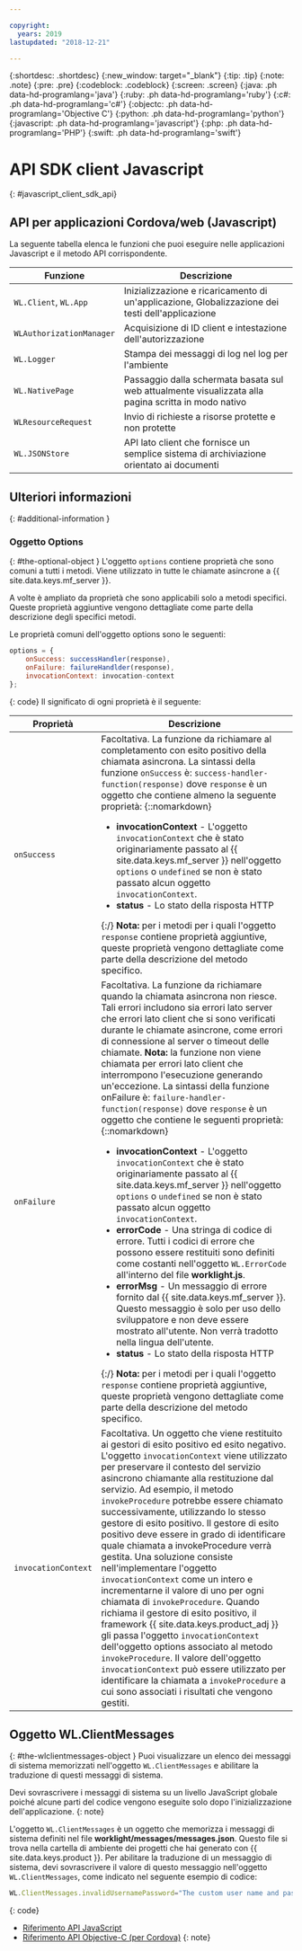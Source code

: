 ```yaml
---

copyright:
  years: 2019
lastupdated: "2018-12-21"

---
```


{:shortdesc: .shortdesc}
{:new_window: target="_blank"}
{:tip: .tip}
{:note: .note}
{:pre: .pre}
{:codeblock: .codeblock}
{:screen: .screen}
{:java: .ph data-hd-programlang='java'}
{:ruby: .ph data-hd-programlang='ruby'}
{:c#: .ph data-hd-programlang='c#'}
{:objectc: .ph data-hd-programlang='Objective C'}
{:python: .ph data-hd-programlang='python'}
{:javascript: .ph data-hd-programlang='javascript'}
{:php: .ph data-hd-programlang='PHP'}
{:swift: .ph data-hd-programlang='swift'}

# API SDK client Javascript
{: #javascript_client_sdk_api}

## API per applicazioni Cordova/web (Javascript)

La seguente tabella elenca le funzioni che puoi eseguire nelle applicazioni Javascript e il metodo API corrispondente.

| Funzione | Descrizione |
|----------|-------------|
| `WL.Client`, `WL.App` | Inizializzazione e ricaricamento di un'applicazione, Globalizzazione dei testi dell'applicazione | 
| `WLAuthorizationManager` | Acquisizione di ID client e intestazione dell'autorizzazione |
| `WL.Logger` | Stampa dei messaggi di log nel log per l'ambiente |
| `WL.NativePage` | Passaggio dalla schermata basata sul web attualmente visualizzata alla pagina scritta in modo nativo |
| `WLResourceRequest` | Invio di richieste a risorse protette e non protette | 
| `WL.JSONStore` | API lato client che fornisce un semplice sistema di archiviazione orientato ai documenti | 

## Ulteriori informazioni
{: #additional-information }
### Oggetto Options
{: #the-optional-object }
L'oggetto `options` contiene proprietà che sono comuni a tutti i metodi. Viene utilizzato in tutte le chiamate asincrone a {{ site.data.keys.mf_server }}.

A volte è ampliato da proprietà che sono applicabili solo a metodi specifici. Queste proprietà aggiuntive vengono dettagliate come parte della descrizione degli specifici metodi.

Le proprietà comuni dell'oggetto options sono le seguenti:

```javascript
options = {
    onSuccess: successHandler(response),
    onFailure: failureHandlder(response),
    invocationContext: invocation-context
};
```
{: code}
Il significato di ogni proprietà è il seguente:

| Proprietà | Descrizione |
|----------|-------------|
| `onSuccess` | Facoltativa. La funzione da richiamare al completamento con esito positivo della chiamata asincrona. La sintassi della funzione `onSuccess` è: `success-handler-function(response)` dove `response` è un oggetto che contiene almeno la seguente proprietà: {::nomarkdown}<ul><li><b>invocationContext</b> - L'oggetto <code>invocationContext</code> che è stato originariamente passato al {{ site.data.keys.mf_server }} nell'oggetto <code>options</code> o <code>undefined</code> se non è stato passato alcun oggetto <code>invocationContext</code>.</li><li><b>status</b> - Lo stato della risposta HTTP</li></ul>{:/} **Nota:** per i metodi per i quali l'oggetto `response` contiene proprietà aggiuntive, queste proprietà vengono dettagliate come parte della descrizione del metodo specifico. |
| `onFailure` | Facoltativa. La funzione da richiamare quando la chiamata asincrona non riesce. Tali errori includono sia errori lato server che errori lato client che si sono verificati durante le chiamate asincrone, come errori di connessione al server o timeout delle chiamate. **Nota:** la funzione non viene chiamata per errori lato client che interrompono l'esecuzione generando un'eccezione. La sintassi della funzione onFailure è: `failure-handler-function(response)` dove `response` è un oggetto che contiene le seguenti proprietà: {::nomarkdown}<ul><li><b>invocationContext</b> - L'oggetto <code>invocationContext</code> che è stato originariamente passato al {{ site.data.keys.mf_server }} nell'oggetto <code>options</code> o <code>undefined</code> se non è stato passato alcun oggetto <code>invocationContext</code>.</li><li><b>errorCode</b> - Una stringa di codice di errore. Tutti i codici di errore che possono essere restituiti sono definiti come costanti nell'oggetto <code>WL.ErrorCode</code> all'interno del file <b>worklight.js</b>.</li><li><b>errorMsg</b> - Un messaggio di errore fornito dal {{ site.data.keys.mf_server }}. Questo messaggio è solo per uso dello sviluppatore e non deve essere mostrato all'utente. Non verrà tradotto nella lingua dell'utente.</li><li><b>status</b> - Lo stato della risposta HTTP</li></li></ul>{:/} **Nota:** per i metodi per i quali l'oggetto `response` contiene proprietà aggiuntive, queste proprietà vengono dettagliate come parte della descrizione del metodo specifico. |
| `invocationContext` | Facoltativa. Un oggetto che viene restituito ai gestori di esito positivo ed esito negativo. L'oggetto `invocationContext` viene utilizzato per preservare il contesto del servizio asincrono chiamante alla restituzione dal servizio. Ad esempio, il metodo `invokeProcedure` potrebbe essere chiamato successivamente, utilizzando lo stesso gestore di esito positivo. Il gestore di esito positivo deve essere in grado di identificare quale chiamata a invokeProcedure verrà gestita. Una soluzione consiste nell'implementare l'oggetto `invocationContext` come un intero e incrementarne il valore di uno per ogni chiamata di `invokeProcedure`. Quando richiama il gestore di esito positivo, il framework {{ site.data.keys.product_adj }} gli passa l'oggetto `invocationContext` dell'oggetto options associato al metodo `invokeProcedure`. Il valore dell'oggetto `invocationContext` può essere utilizzato per identificare la chiamata a `invokeProcedure` a cui sono associati i risultati che vengono gestiti. | 

## Oggetto WL.ClientMessages
{: #the-wlclientmessages-object }
Puoi visualizzare un elenco dei messaggi di sistema memorizzati nell'oggetto `WL.ClientMessages` e abilitare la traduzione di questi messaggi di sistema.

Devi sovrascrivere i messaggi di sistema su un livello JavaScript globale poiché alcune parti del codice vengono eseguite solo dopo l'inizializzazione dell'applicazione.
{: note}

L'oggetto `WL.ClientMessages` è un oggetto che memorizza i messaggi di sistema definiti nel file **worklight/messages/messages.json**. Questo file si trova nella cartella di ambiente dei progetti che hai generato con {{ site.data.keys.product }}. Per abilitare la traduzione di un messaggio di sistema, devi sovrascrivere il valore di questo messaggio nell'oggetto `WL.ClientMessages`, come indicato nel seguente esempio di codice:

```javascript
WL.ClientMessages.invalidUsernamePassword="The custom user name and password are not valid";
```
{: code}


* [Riferimento API JavaScript](http://mobilefirstplatform.ibmcloud.com/tutorials/en/foundation/8.0/api/client-side-api/javascript/client/#javascript-api-reference)
* [Riferimento API Objective-C (per Cordova)](http://mobilefirstplatform.ibmcloud.com/tutorials/en/foundation/8.0/api/client-side-api/javascript/client/#objective-c-api-reference-for-cordova)
{: note}
